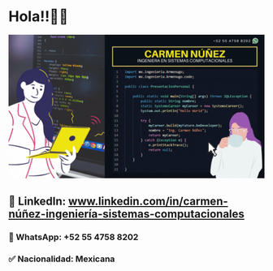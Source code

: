 # Hola!!👋🙋

![](https://github.com/krmenugo/krmenugo/blob/master/CarmenNG.gif)

## 🚀 LinkedIn: www.linkedin.com/in/carmen-núñez-ingeniería-sistemas-computacionales
### 📱 WhatsApp: +52 55 4758 8202
### ✅ Nacionalidad: Mexicana

